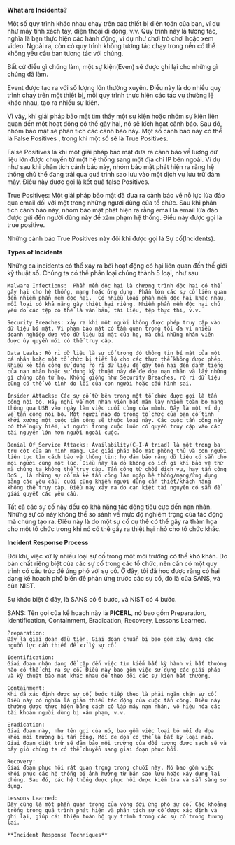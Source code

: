 **What are Incidents?**

Một số quy trình khác nhau chạy trên các thiết bị điện toán của bạn, ví dụ như máy tính xách tay, điện thoại di động, v.v. Quy trình này là tương tác, nghĩa là bạn thực hiện các hành động, ví dụ như chơi trò chơi hoặc xem video. Ngoài ra, còn có quy trình không tương tác chạy trong nền có thể không yêu cầu bạn tương tác với chúng. 

Bất cứ điều gì chúng làm, một sự kiện(Even) sẽ được ghi lại cho những gì chúng đã làm.

Event được tạo ra với số lượng lớn thường xuyên. Điều này là do nhiều quy trình chạy trên một thiết bị, mỗi quy trình thực hiện các tác vụ thường lệ khác nhau, tạo ra nhiều sự kiện. 

Vì vậy, khi giải pháp bảo mật tìm thấy một sự kiện hoặc nhóm sự kiện liên quan đến một hoạt động có thể gây hại, nó sẽ kích hoạt cảnh báo. Sau đó, nhóm bảo mật sẽ phân tích các cảnh báo này. Một số cảnh báo này có thể là False Positives , trong khi một số sẽ là True Positives.

False Positives là khi một giải pháp bảo mật đưa ra cảnh báo về lượng dữ liệu lớn được chuyển từ một hệ thống sang một địa chỉ IP bên ngoài. Ví dụ như sau khi phân tích cảnh báo này, nhóm bảo mật phát hiện ra rằng hệ thống chủ thể đang trải qua quá trình sao lưu vào một dịch vụ lưu trữ đám mây. Điều này được gọi là kết quả false Positives.

True Positives: Một giải pháp bảo mật đã đưa ra cảnh báo về nỗ lực lừa đảo qua email đối với một trong những người dùng của tổ chức. Sau khi phân tích cảnh báo này, nhóm bảo mật phát hiện ra rằng email là email lừa đảo được gửi đến người dùng này để xâm phạm hệ thống. Điều này được gọi là true positive.

Những cảnh báo True Positives này đôi khi được gọi là Sự cố(Incidents). 

**Types of Incidents**

Những ca incidents có thể xảy ra bởi hoạt động có hại liên quan đến thế giới kỹ thuật số. Chúng ta có thể phân loại chúng thành 5 loại, như sau

    Malware Infections:  Phần mềm độc hại là chương trình độc hại có thể gây hại cho hệ thống, mạng hoặc ứng dụng. Phần lớn các sự cố liên quan đến nhiễm phần mềm độc hại.  Có nhiều loại phần mềm độc hại khác nhau, mỗi loại có khả năng gây thiệt hại riêng. Nhiễm phần mềm độc hại chủ yếu do các tệp có thể là văn bản, tài liệu, tệp thực thi, v.v.
    
    Security Breaches: xảy ra khi một người không được phép truy cập vào dữ liệu bí mật. Vi phạm bảo mật có tầm quan trọng tối đa vì nhiều doanh nghiệp dựa vào dữ liệu bí mật của họ, mà chỉ những nhân viên được ủy quyền mới có thể truy cập.
    
    Data Leaks: Rò rỉ dữ liệu là sự cố trong đó thông tin bí mật của một cá nhân hoặc một tổ chức bị tiết lộ cho các thực thể không được phép. Nhiều kẻ tấn công sử dụng rò rỉ dữ liệu để gây tổn hại đến danh tiếng của nạn nhân hoặc sử dụng kỹ thuật này để đe dọa nạn nhân và lấy những gì chúng cần từ họ. Không giống như Security Breaches, rò rỉ dữ liệu cũng có thể vô tình do lỗi của con người hoặc cấu hình sai.
    
    Insider Attacks: Các sự cố từ bên trong một tổ chức được gọi là tấn công nội bộ. Hãy nghĩ về một nhân viên bất mãn lây nhiễm toàn bộ mạng thông qua USB vào ngày làm việc cuối cùng của mình. Đây là một ví dụ về tấn công nội bộ. Một người nào đó trong tổ chức của bạn cố tình khởi xướng một cuộc tấn công sẽ thuộc loại này. Các cuộc tấn công này có thể nguy hiểm, vì người trong cuộc luôn có quyền truy cập vào các tài nguyên lớn hơn người ngoài cuộc.
    
    Denial Of Service Attacks: Availability(C-I-A triad) là một trong ba trụ cột của an ninh mạng. Các giải pháp bảo mật phòng thủ và con người liên tục tìm cách bảo vệ thông tin; họ đảm bảo rằng dữ liệu có sẵn cho mọi người cùng một lúc. Điều này là do không có ích gì khi bảo vệ thứ mà chúng ta không thể truy cập. Tấn công từ chối dịch vụ, hay tấn công DoS , là những sự cố mà kẻ tấn công làm ngập hệ thống/mạng/ứng dụng bằng các yêu cầu, cuối cùng khiến người dùng cần thiết/khách hàng không thể truy cập. Điều này xảy ra do cạn kiệt tài nguyên có sẵn để giải quyết các yêu cầu.

Tất cả các sự cố này đều có khả năng tác động tiêu cực đến nạn nhân. Những sự cố này không thể so sánh về mức độ nghiêm trọng của tác động mà chúng tạo ra. Điều này là do một sự cố cụ thể có thể gây ra thảm họa cho một tổ chức trong khi nó có thể gây ra thiệt hại nhỏ cho tổ chức khác. 
  
**Incident Response Process**
 
 Đôi khi, việc xử lý nhiều loại sự cố trong một môi trường có thể khó khăn. Do bản chất riêng biệt của các sự cố trong các tổ chức, nên cần có một quy trình có cấu trúc để ứng phó với sự cố. Ở đây, tôi đã học được rằng có hai dạng kế hoạch phổ biến để phản ứng trước các sự cố, đó là của SANS, và của NIST.

 Sự khác biệt ở đây, là SANS có 6 bước, và NIST có 4 bước.

 SANS: Tên gọi của kế hoạch này là **PICERL**, nó bao gồm Preparation, Identification, Containment, Eradication, Recovery, Lessons Learned.

    Preparation: 
    Đây là giai đoạn đầu tiên. Giai đoạn chuẩn bị bao gồm xây dựng các nguồn lực cần thiết để xử lý sự cố. 
      
    Identification:
    Giai đoạn nhận dạng đề cập đến việc tìm kiếm bất kỳ hành vi bất thường nào có thể chỉ ra sự cố. Điều này bao gồm việc sử dụng các giải pháp và kỹ thuật bảo mật khác nhau để theo dõi các sự kiện bất thường.
    
    Containment: 
    Khi đã xác định được sự cố, bước tiếp theo là phải ngăn chặn sự cố. Điều này có nghĩa là giảm thiểu tác động của cuộc tấn công. Điều này thường được thực hiện bằng cách cô lập máy nạn nhân, vô hiệu hóa các tài khoản người dùng bị xâm phạm, v.v.
    
    Eradication:
    Giai đoạn này, như tên gọi của nó, bao gồm việc loại bỏ mối đe dọa khỏi môi trường bị tấn công. Mối đe dọa có thể là bất kỳ loại nào. Giai đoạn diệt trừ sẽ đảm bảo môi trường của đối tượng được sạch sẽ và bây giờ chúng ta có thể chuyển sang giai đoạn phục hồi.
    
    Recovery: 
    Giai đoạn phục hồi rất quan trọng trong chuỗi này. Nó bao gồm việc khôi phục các hệ thống bị ảnh hưởng từ bản sao lưu hoặc xây dựng lại chúng. Sau đó, các hệ thống được phục hồi được kiểm tra và sẵn sàng sử dụng.
    
    Lessons Learned: 
    Đây cũng là một phần quan trọng của vòng đời ứng phó sự cố. Các khoảng trống trong quá trình phát hiện và phân tích sự cố được xác định và ghi lại, giúp cải thiện toàn bộ quy trình trong các sự cố trong tương lai.

    **Incident Response Techniques**

    


